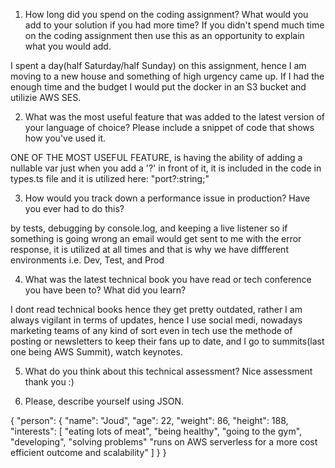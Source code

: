 1. How long did you spend on the coding assignment? What would you add to your solution if you had more time?
If you didn't spend much time on the coding assignment then use this as an opportunity to explain what you
would add.

I spent a day(half Saturday/half Sunday) on this assignment, hence I am moving to a new house and something of high urgency came up. If I had the enough time and the budget I would put the docker in an S3 bucket and utilizie AWS SES.

2. What was the most useful feature that was added to the latest version of your language of choice? Please
include a snippet of code that shows how you've used it.

ONE OF THE MOST USEFUL FEATURE, is having the ability of adding a nullable var just when you add a '?' in front of it, it is included in the code in types.ts file and it is utilized here: "port?:string;"


3. How would you track down a performance issue in production? Have you ever had to do this?

by tests, debugging by console.log, and keeping a live listener so if something is going wrong an email would get sent to me with the error response, it is utilized at all times and that is why we have diffferent environments i.e. Dev, Test, and Prod

4. What was the latest technical book you have read or tech conference you have been to? What did you learn?

I dont read technical books hence they get pretty outdated, rather I am always vigilant in terms of updates, hence I use social medi, nowadays marketing teams of any kind of sort even in tech use the methode of posting or newsletters to keep their fans up to date, and I go to summits(last one being AWS Summit), watch keynotes.


5. What do you think about this technical assessment?
Nice assessment thank you :)


6. Please, describe yourself using JSON.

{
  "person": {
    "name": "Joud",
    "age": 22,
    "weight": 86,
    "height": 188,
    "interests": [
      "eating lots of meat",
      "being healthy",
      "going to the gym",
      "developing",
      "solving problems"
      "runs on AWS serverless for a more cost efficient outcome and scalability"
    ]
  }
}
